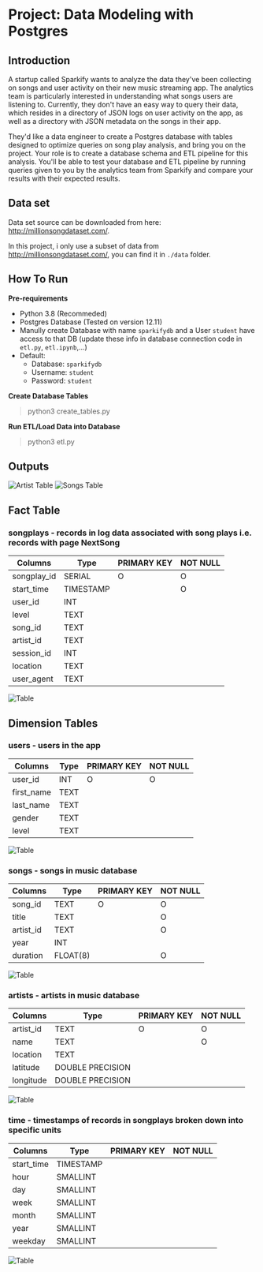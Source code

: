 # Project: Data Modeling with Postgres

## Introduction

A startup called Sparkify wants to analyze the data they've been collecting on songs and user activity on their new music streaming app. The analytics team is particularly interested in understanding what songs users are listening to. Currently, they don't have an easy way to query their data, which resides in a directory of JSON logs on user activity on the app, as well as a directory with JSON metadata on the songs in their app.

They'd like a data engineer to create a Postgres database with tables designed to optimize queries on song play analysis, and bring you on the project. Your role is to create a database schema and ETL pipeline for this analysis. You'll be able to test your database and ETL pipeline by running queries given to you by the analytics team from Sparkify and compare your results with their expected results.

## Data set
Data set source can be downloaded from here: http://millionsongdataset.com/.

In this project, i only use a subset of data from http://millionsongdataset.com/, you can find it in `./data` folder.

## How To Run

**Pre-requirements**

- Python 3.8 (Recommeded)
- Postgres Database (Tested on version 12.11)
- Manully create Database with name `sparkifydb` and a User `student` have access to that DB (update these info in database connection code in `etl.py`, `etl.ipynb`,...)
- Default:
  - Database: `sparkifydb`
  - Username: `student`
  - Password: `student`

**Create Database Tables**

> python3 create_tables.py

**Run ETL/Load Data into Database**

> python3 etl.py

## Outputs
![Artist Table](/screenshot/val_artists.png "Artist Table")
![Songs Table](/screenshot/val_songs.png "Songs Table")

## Fact Table

### **songplays** - records in log data associated with song plays i.e. records with page NextSong

| Columns     | Type      | PRIMARY KEY | NOT NULL |
|-------------|-----------|-------------|----------|
| songplay_id | SERIAL    |      O      |     O    |
| start_time  | TIMESTAMP |             |     O    |
| user_id     | INT       |             |          |
| level       | TEXT      |             |          |
| song_id     | TEXT      |             |          |
| artist_id   | TEXT      |             |          |
| session_id  | INT       |             |          |
| location    | TEXT      |             |          |
| user_agent  | TEXT      |             |          |
![Table](/screenshot/tab_songplays.png "Songplays Table")


## Dimension Tables

### **users** - users in the app

| Columns    | Type | PRIMARY KEY | NOT NULL |
|------------|------|-------------|----------|
| user_id    | INT  | O           | O        |
| first_name | TEXT |             |          |
| last_name  | TEXT |             |          |
| gender     | TEXT |             |          |
| level      | TEXT |             |          |
![Table](/screenshot/tab_users.png "Users Table")

### **songs** - songs in music database

| Columns   | Type     | PRIMARY KEY | NOT NULL |
|-----------|----------|-------------|----------|
| song_id   | TEXT     | O           | O        |
| title     | TEXT     |             | O        |
| artist_id | TEXT     |             | O        |
| year      | INT      |             |          |
| duration  | FLOAT(8) |             | O        |
![Table](/screenshot/tab_songs.png "Songs Table")

### **artists** - artists in music database

| Columns   | Type             | PRIMARY KEY | NOT NULL |
|-----------|------------------|-------------|----------|
| artist_id | TEXT             | O           | O        |
| name      | TEXT             |             | O        |
| location  | TEXT             |             |          |
| latitude  | DOUBLE PRECISION |             |          |
| longitude | DOUBLE PRECISION |             |          |
![Table](/screenshot/tab_artists.png "Artists Table")

### **time** - timestamps of records in songplays broken down into specific units

| Columns    | Type      | PRIMARY KEY | NOT NULL |
|------------|-----------|-------------|----------|
| start_time | TIMESTAMP |             |          |
| hour       | SMALLINT  |             |          |
| day        | SMALLINT  |             |          |
| week       | SMALLINT  |             |          |
| month      | SMALLINT  |             |          |
| year       | SMALLINT  |             |          |
| weekday    | SMALLINT  |             |          |
![Table](/screenshot/tab_times.png "Times Table")
